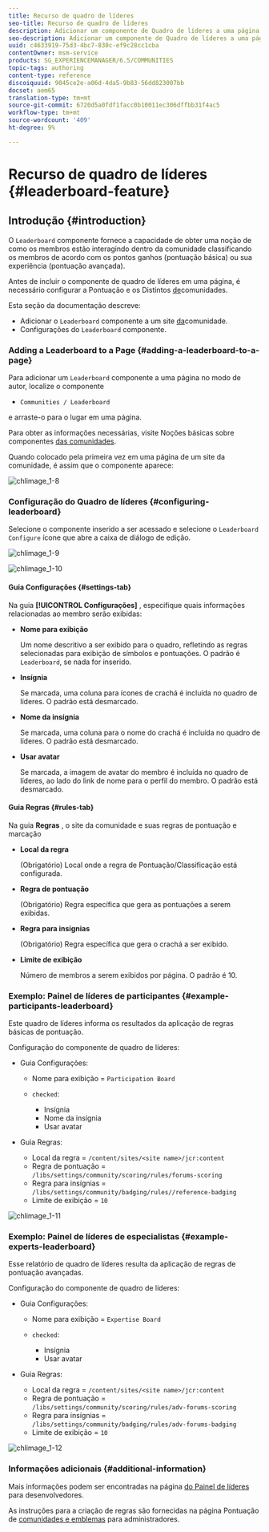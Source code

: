 ```yaml
---
title: Recurso de quadro de líderes
seo-title: Recurso de quadro de líderes
description: Adicionar um componente de Quadro de líderes a uma página
seo-description: Adicionar um componente de Quadro de líderes a uma página
uuid: c4633919-75d3-4bc7-830c-ef9c28cc1cba
contentOwner: msm-service
products: SG_EXPERIENCEMANAGER/6.5/COMMUNITIES
topic-tags: authoring
content-type: reference
discoiquuid: 9045ce2e-a06d-4da5-9b83-56dd823007bb
docset: aem65
translation-type: tm+mt
source-git-commit: 6720d5a0fdf1facc0b10011ec306dffbb31f4ac5
workflow-type: tm+mt
source-wordcount: '409'
ht-degree: 9%

---
```



# Recurso de quadro de líderes {#leaderboard-feature}

## Introdução {#introduction}

O `Leaderboard` componente fornece a capacidade de obter uma noção de como os membros estão interagindo dentro da comunidade classificando os membros de acordo com os pontos ganhos (pontuação básica) ou sua experiência (pontuação avançada).

Antes de incluir o componente de quadro de líderes em uma página, é necessário configurar a Pontuação e os Distintos [de](/help/communities/implementing-scoring.md)comunidades.

Esta seção da documentação descreve:

* Adicionar o `Leaderboard` componente a um site [da](/help/communities/overview.md#community-sites)comunidade.
* Configurações do `Leaderboard` componente.

### Adding a Leaderboard to a Page {#adding-a-leaderboard-to-a-page}

Para adicionar um `Leaderboard` componente a uma página no modo de autor, localize o componente

* `Communities / Leaderboard`

e arraste-o para o lugar em uma página.

Para obter as informações necessárias, visite Noções básicas sobre componentes [das comunidades](/help/communities/basics.md).

Quando colocado pela primeira vez em uma página de um site da comunidade, é assim que o componente aparece:

![chlimage_1-8](assets/chlimage_1-8.png)

### Configuração do Quadro de líderes {#configuring-leaderboard}

Selecione o componente inserido a ser acessado e selecione o `Leaderboard` `Configure` ícone que abre a caixa de diálogo de edição.

![chlimage_1-9](assets/chlimage_1-9.png)

![chlimage_1-10](assets/chlimage_1-10.png)

#### Guia Configurações {#settings-tab}

Na guia **[!UICONTROL Configurações]** , especifique quais informações relacionadas ao membro serão exibidas:

* **Nome para exibição**

   Um nome descritivo a ser exibido para o quadro, refletindo as regras selecionadas para exibição de símbolos e pontuações.
O padrão é `Leaderboard`, se nada for inserido.

* **Insígnia**

   Se marcada, uma coluna para ícones de crachá é incluída no quadro de líderes.
O padrão está desmarcado.

* **Nome da insígnia**

   Se marcada, uma coluna para o nome do crachá é incluída no quadro de líderes.
O padrão está desmarcado.

* **Usar avatar**

   Se marcada, a imagem de avatar do membro é incluída no quadro de líderes, ao lado do link de nome para o perfil do membro.
O padrão está desmarcado.

#### Guia Regras {#rules-tab}

Na guia **Regras** , o site da comunidade e suas regras de pontuação e marcação

* **Local da regra**

   (Obrigatório) Local onde a regra de Pontuação/Classificação está configurada.

* **Regra de pontuação**

   (Obrigatório) Regra específica que gera as pontuações a serem exibidas.

* **Regra para insígnias**

   (Obrigatório) Regra específica que gera o crachá a ser exibido.

* **Limite de exibição**

   Número de membros a serem exibidos por página. O padrão é 10.

### Exemplo: Painel de líderes de participantes {#example-participants-leaderboard}

Este quadro de líderes informa os resultados da aplicação de regras básicas de pontuação.

Configuração do componente de quadro de líderes:

* Guia Configurações:

   * Nome para exibição = `Participation Board`
   * `checked`:

      * Insígnia
      * Nome da insígnia
      * Usar avatar

* Guia Regras:

   * Local da regra = `/content/sites/<site name>/jcr:content`
   * Regra de pontuação = `/libs/settings/community/scoring/rules/forums-scoring`
   * Regra para insígnias = `/libs/settings/community/badging/rules//reference-badging`
   * Limite de exibição = `10`

![chlimage_1-11](assets/chlimage_1-11.png)

### Exemplo: Painel de líderes de especialistas {#example-experts-leaderboard}

Esse relatório de quadro de líderes resulta da aplicação de regras de pontuação avançadas.

Configuração do componente de quadro de líderes:

* Guia Configurações:

   * Nome para exibição = `Expertise Board`
   * `checked`:

      * Insígnia
      * Usar avatar

* Guia Regras:

   * Local da regra = `/content/sites/<site name>/jcr:content`
   * Regra de pontuação = `/libs/settings/community/scoring/rules/adv-forums-scoring`
   * Regra para insígnias = `/libs/settings/community/badging/rules/adv-forums-badging`
   * Limite de exibição = `10`

![chlimage_1-12](assets/chlimage_1-12.png)

### Informações adicionais {#additional-information}

Mais informações podem ser encontradas na página [do Painel de líderes](/help/communities/leaderboard.md) para desenvolvedores.

As instruções para a criação de regras são fornecidas na página Pontuação de [comunidades e emblemas](/help/communities/implementing-scoring.md) para administradores.
